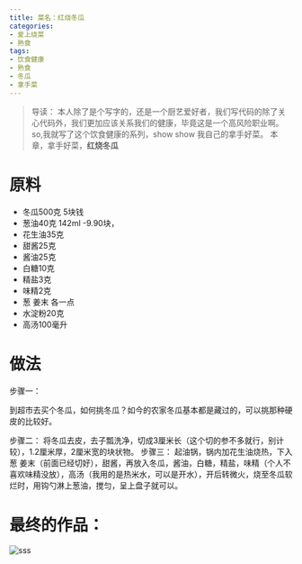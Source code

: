 ```yaml
---
title: 菜名：红烧冬瓜
categories:
- 爱上烧菜
- 熟食
tags:
- 饮食健康
- 熟食
- 冬瓜
- 拿手菜
---
```


>导读：
本人除了是个写字的，还是一个厨艺爱好者，我们写代码的除了关心代码外，我们更加应该关系我们的健康，毕竟这是一个高风险职业啊。
so,我就写了这个饮食健康的系列，show show 我自己的拿手好菜。
本章，拿手好菜，**红烧冬瓜**

# 原料
- 冬瓜500克  5块钱
- 葱油40克   142ml -9.90块， 
- 花生油35克 
- 甜酱25克
- 酱油25克
- 白糖10克
- 精盐3克
- 味精2克
- 葱 姜末 各一点
- 水淀粉20克
- 高汤100毫升


# 做法

步骤一：

到超市去买个冬瓜，如何挑冬瓜？如今的农家冬瓜基本都是藏过的，可以挑那种硬皮的比较好。

步骤二：
将冬瓜去皮，去子瓢洗净，切成3厘米长（这个切的参不多就行，别计较），1.2厘米厚，2厘米宽的块状物。
步骤三：
起油锅，锅内加花生油烧热，下入葱 姜末（前面已经切好），甜酱，再放入冬瓜，酱油，白糖，精盐，味精（个人不喜欢味精没放），高汤（我用的是热米水，可以是开水），开后转微火，烧至冬瓜软烂时，用钩勺淋上葱油，搅匀，呈上盘子就可以。


# 最终的作品：
![sss](http://ali.xinshipu.cn/20110610/original/1307684166819.jpg "title")



